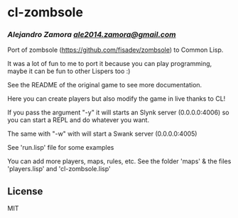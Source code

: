 # cl-zombsole
### _Alejandro Zamora <ale2014.zamora@gmail.com>_

Port of zombsole (https://github.com/fisadev/zombsole) to Common Lisp.

It was a lot of fun to me to port it because you can play programming, maybe it can be fun to other Lispers too :)

See the README of the original game to see more documentation.

Here you can create players but also modify the game in live thanks to CL!

If you pass the argument "-y" it will starts an Slynk server (0.0.0.0:4006) so you can start a REPL and do whatever you want.

The same with "-w" with will start a Swank server (0.0.0.0:4005)

See 'run.lisp' file for some examples

You can add more players, maps, rules, etc. See the folder 'maps' & the files 'players.lisp' and 'cl-zombsole.lisp'

## License

MIT
